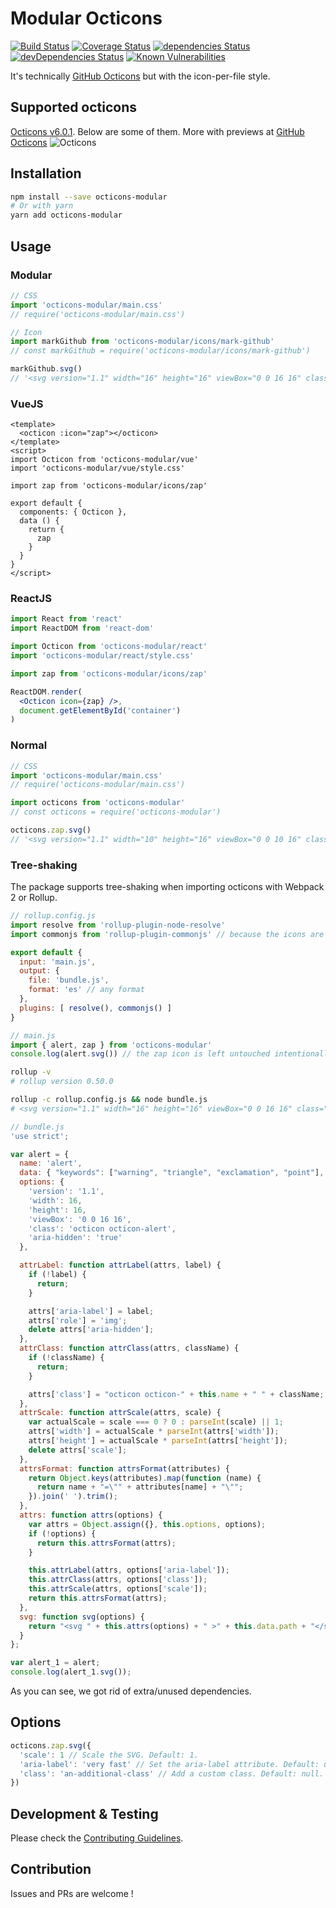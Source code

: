 # Modular Octicons
[![Build Status](https://travis-ci.org/hiendv/octicons-modular.svg?branch=master)](https://travis-ci.org/hiendv/octicons-modular) [![Coverage Status](https://coveralls.io/repos/github/hiendv/octicons-modular/badge.svg?branch=master)](https://coveralls.io/github/hiendv/octicons-modular?branch=master) [![dependencies Status](https://david-dm.org/hiendv/octicons-modular/status.svg)](https://david-dm.org/hiendv/octicons-modular) [![devDependencies Status](https://david-dm.org/hiendv/octicons-modular/dev-status.svg)](https://david-dm.org/hiendv/octicons-modular?type=dev) [![Known Vulnerabilities](https://snyk.io/test/github/hiendv/octicons-modular/badge.svg)](https://snyk.io/test/github/hiendv/octicons-modular)

It's technically [GitHub Octicons](https://github.com/primer/octicons) but with the icon-per-file style.

## Supported octicons
[Octicons v6.0.1](https://github.com/primer/octicons/tree/v6.0.1/lib/svg). Below are some of them. More with previews at [GitHub Octicons](https://octicons.github.com/)
![Octicons](https://raw.githubusercontent.com/hiendv/octicons-modular/master/octicons.png)

## Installation
```bash
npm install --save octicons-modular
# Or with yarn
yarn add octicons-modular
```

## Usage
### Modular
```js
// CSS
import 'octicons-modular/main.css'
// require('octicons-modular/main.css')

// Icon
import markGithub from 'octicons-modular/icons/mark-github'
// const markGithub = require('octicons-modular/icons/mark-github')

markGithub.svg()
// '<svg version="1.1" width="16" height="16" viewBox="0 0 16 16" class="octicon octicon-mark-github" aria-hidden="true" ><path fill-rule="evenodd" d="M8 0C3.58 0 0 3.58 0 8c0 3.54 2.29 6.53 5.47 7.59.4.07.55-.17.55-.38 0-.19-.01-.82-.01-1.49-2.01.37-2.53-.49-2.69-.94-.09-.23-.48-.94-.82-1.13-.28-.15-.68-.52-.01-.53.63-.01 1.08.58 1.23.82.72 1.21 1.87.87 2.33.66.07-.52.28-.87.51-1.07-1.78-.2-3.64-.89-3.64-3.95 0-.87.31-1.59.82-2.15-.08-.2-.36-1.02.08-2.12 0 0 .67-.21 2.2.82.64-.18 1.32-.27 2-.27.68 0 1.36.09 2 .27 1.53-1.04 2.2-.82 2.2-.82.44 1.1.16 1.92.08 2.12.51.56.82 1.27.82 2.15 0 3.07-1.87 3.75-3.65 3.95.29.25.54.73.54 1.48 0 1.07-.01 1.93-.01 2.2 0 .21.15.46.55.38A8.013 8.013 0 0 0 16 8c0-4.42-3.58-8-8-8z"/></svg>'
```

### VueJS
```vue
<template>
  <octicon :icon="zap"></octicon>
</template>
<script>
import Octicon from 'octicons-modular/vue'
import 'octicons-modular/vue/style.css'

import zap from 'octicons-modular/icons/zap'

export default {
  components: { Octicon },
  data () {
    return {
      zap
    }
  }
}
</script>
```

### ReactJS
```jsx
import React from 'react'
import ReactDOM from 'react-dom'

import Octicon from 'octicons-modular/react'
import 'octicons-modular/react/style.css'

import zap from 'octicons-modular/icons/zap'

ReactDOM.render(
  <Octicon icon={zap} />,
  document.getElementById('container')
)
```

### Normal
```js
// CSS
import 'octicons-modular/main.css'
// require('octicons-modular/main.css')

import octicons from 'octicons-modular'
// const octicons = require('octicons-modular')

octicons.zap.svg()
// '<svg version="1.1" width="10" height="16" viewBox="0 0 10 16" class="octicon octicon-zap" aria-hidden="true" ><path fill-rule="evenodd" d="M10 7H6l3-7-9 9h4l-3 7z"/></svg>'
```

### Tree-shaking
The package supports tree-shaking when importing octicons with Webpack 2 or Rollup.
```js
// rollup.config.js
import resolve from 'rollup-plugin-node-resolve'
import commonjs from 'rollup-plugin-commonjs' // because the icons are in commonjs format

export default {
  input: 'main.js',
  output: {
    file: 'bundle.js',
    format: 'es' // any format
  },
  plugins: [ resolve(), commonjs() ]
}
```

```js
// main.js
import { alert, zap } from 'octicons-modular'
console.log(alert.svg()) // the zap icon is left untouched intentionally
```

```bash
rollup -v
# rollup version 0.50.0

rollup -c rollup.config.js && node bundle.js
# <svg version="1.1" width="16" height="16" viewBox="0 0 16 16" class="octicon octicon-alert" aria-hidden="true" ><path fill-rule="evenodd" d="M8.865 1.52c-.18-.31-.51-.5-.87-.5s-.69.19-.87.5L.275 13.5c-.18.31-.18.69 0 1 .19.31.52.5.87.5h13.7c.36 0 .69-.19.86-.5.17-.31.18-.69.01-1L8.865 1.52zM8.995 13h-2v-2h2v2zm0-3h-2V6h2v4z"/></svg>
```

```js
// bundle.js
'use strict';

var alert = {
  name: 'alert',
  data: { "keywords": ["warning", "triangle", "exclamation", "point"], "path": "<path fill-rule=\"evenodd\" d=\"M8.865 1.52c-.18-.31-.51-.5-.87-.5s-.69.19-.87.5L.275 13.5c-.18.31-.18.69 0 1 .19.31.52.5.87.5h13.7c.36 0 .69-.19.86-.5.17-.31.18-.69.01-1L8.865 1.52zM8.995 13h-2v-2h2v2zm0-3h-2V6h2v4z\"/>", "height": "16", "width": "16" },
  options: {
    'version': '1.1',
    'width': 16,
    'height': 16,
    'viewBox': '0 0 16 16',
    'class': 'octicon octicon-alert',
    'aria-hidden': 'true'
  },

  attrLabel: function attrLabel(attrs, label) {
    if (!label) {
      return;
    }

    attrs['aria-label'] = label;
    attrs['role'] = 'img';
    delete attrs['aria-hidden'];
  },
  attrClass: function attrClass(attrs, className) {
    if (!className) {
      return;
    }

    attrs['class'] = "octicon octicon-" + this.name + " " + className;
  },
  attrScale: function attrScale(attrs, scale) {
    var actualScale = scale === 0 ? 0 : parseInt(scale) || 1;
    attrs['width'] = actualScale * parseInt(attrs['width']);
    attrs['height'] = actualScale * parseInt(attrs['height']);
    delete attrs['scale'];
  },
  attrsFormat: function attrsFormat(attributes) {
    return Object.keys(attributes).map(function (name) {
      return name + "=\"" + attributes[name] + "\"";
    }).join(' ').trim();
  },
  attrs: function attrs(options) {
    var attrs = Object.assign({}, this.options, options);
    if (!options) {
      return this.attrsFormat(attrs);
    }

    this.attrLabel(attrs, options['aria-label']);
    this.attrClass(attrs, options['class']);
    this.attrScale(attrs, options['scale']);
    return this.attrsFormat(attrs);
  },
  svg: function svg(options) {
    return "<svg " + this.attrs(options) + " >" + this.data.path + "</svg>";
  }
};

var alert_1 = alert;
console.log(alert_1.svg());
```
As you can see, we got rid of extra/unused dependencies.

## Options
```js
octicons.zap.svg({
  'scale': 1 // Scale the SVG. Default: 1.
  'aria-label': 'very fast' // Set the aria-label attribute. Default: undefined.
  'class': 'an-additional-class' // Add a custom class. Default: null.
})
```

## Development & Testing
Please check the [Contributing Guidelines](https://github.com/hiendv/octicons-modular/blob/master/CONTRIBUTING.md).

## Contribution
Issues and PRs are welcome !
